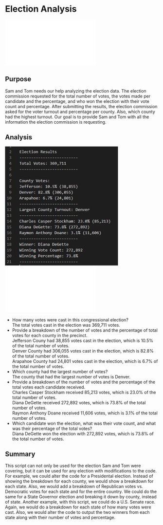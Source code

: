 # Election Analysis
![Election Code](PyPoll_Challenge.py)
## Purpose
Sam and Tom needs our help analyzing the election data. The election commission requested for the total number of votes, the votes made per candidate and the percentage, and who won the election with their vote count and percentage. After submitting the results, the election commission asked for the voter turnout and percentage per county. Also, which county had the highest turnout. Our goal is to provide Sam and Tom with all the information the election commission is requesting.
## Analysis
![Election Results](analysis/election_analysis.PNG)\
![Election Results](analysis/election_challenge.txt)
* How many votes were cast in this congressional election?\
The total votes cast in the election was 369,711 votes.
* Provide a breakdown of the number of votes and the percentage of total votes for each county in the precinct.\
Jefferson Couny had 38,855 votes cast in the election, which is 10.5% of the total number of votes.\
Denver County had 306,055 votes cast in the election, which is 82.8% of the total number of votes.\
Arapahoe County had 24,801 votes cast in the election, which is 6.7% of the total number of votes.
* Which county had the largest number of votes?\
The county that had the largest number of votes is Denver.
* Provide a breakdown of the number of votes and the percentage of the total votes each candidate received.\
Charles Casper Stockham received 85,213 votes, which is 23.0% of the total number of votes.\
Diana DeGette received 272,892 votes, which is 73.8% of the total number of votes.\
Raymon Anthony Doane received 11,606 votes, which is 3.1% of the total number of votes.
* Which candidate won the election, what was their vote count, and what was their percentage of the total votes?\
Diana DeGette won the election with 272,892 votes, which is 73.8% of the total number of votes.
## Summary
This script can not only be used for the election Sam and Tom were covering, but it can be used for any election with modifications to the code. For example, we could alter the code for a Presidental election. Instead of showing the breakdown for each county, we would show a breakdown for each state. Also, we would add a breakdown of Republican votes vs. Democratic votes for each state and for the entire country. We could do the same for a State Governor election and breaking it down by county, instead of state. Another example, with this script, we could do a U.S. Senate race. Again, we would do a breakdown for each state of how many votes were cast. Also, we would alter the code to output the two winners from each state along with their number of votes and percentage.
